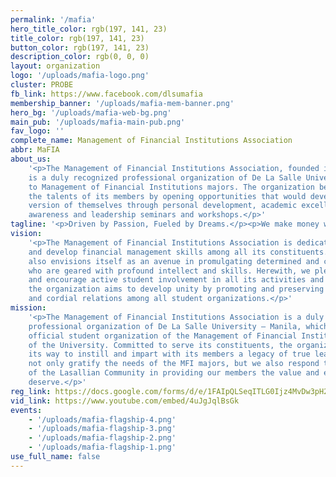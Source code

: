 ```yaml
---
permalink: '/mafia'
hero_title_color: rgb(197, 141, 23)
title_color: rgb(197, 141, 23)
button_color: rgb(197, 141, 23)
description_color: rgb(0, 0, 0)
layout: organization
logo: '/uploads/mafia-logo.png'
cluster: PROBE
fb_link: https://www.facebook.com/dlsumafia
membership_banner: '/uploads/mafia-mem-banner.png'
hero_bg: '/uploads/mafia-web-bg.png'
main_pub: '/uploads/mafia-main-pub.png'
fav_logo: ''
complete_name: Management of Financial Institutions Association
abbr: MaFIA
about_us:
    '<p>The Management of Financial Institutions Association, founded in 1978
    is a duly recognized professional organization of De La Salle University that caters
    to Management of Financial Institutions majors. The organization believes in nurturing
    the talents of its members by opening opportunities that would develop the best
    version of themselves through personal development, academic excellence, social
    awareness and leadership seminars and workshops.</p>'
tagline: '<p>Driven by Passion, Fueled by Dreams.</p><p>We make money work. </p>'
vision:
    '<p>The Management of Financial Institutions Association is dedicated to foster
    and develop financial management skills among all its constituents. The organization
    also envisions itself as an avenue in promulgating determined and competitive leaders
    who are geared with profound intellect and skills. Herewith, we pledge to support
    and encourage active student involvement in all its activities and events. Lastly,
    the organization aims to develop unity by promoting and preserving benevolent communications
    and cordial relations among all student organizations.</p>'
mission:
    '<p>The Management of Financial Institutions Association is a duly recognized
    professional organization of De La Salle University – Manila, which serves as the
    official student organization of the Management of Financial Institutions majors
    of the University. Committed to serve its constituents, the organization will struggle
    its way to instill and impart with its members a legacy of true leadership. We do
    not only gratify the needs of the MFI majors, but we also respond to the demands
    of the Lasallian Community in providing our members the value and excellence they
    deserve.</p>'
reg_link: https://docs.google.com/forms/d/e/1FAIpQLSeqITLG0Ijz4MvDw3pH2vlbDNN6IISxnwU-2LrgNfnYG3vsOg/viewform?usp=sf_link
vid_link: https://www.youtube.com/embed/4uJgJqlBsGk
events:
    - '/uploads/mafia-flagship-4.png'
    - '/uploads/mafia-flagship-3.png'
    - '/uploads/mafia-flagship-2.png'
    - '/uploads/mafia-flagship-1.png'
use_full_name: false
---
```

